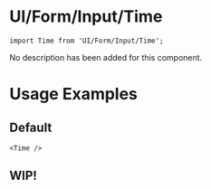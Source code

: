 # UI/Form/Input/Time

```tsx
import Time from 'UI/Form/Input/Time';
```

No description has been added for this component.

# Usage Examples

## Default

```tsx
<Time />
```

## WIP!